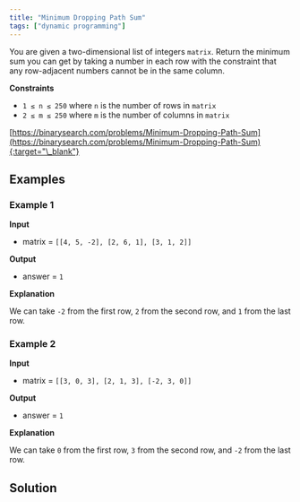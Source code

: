 ```yaml
---
title: "Minimum Dropping Path Sum"
tags: ["dynamic programming"]
---
```


You are given a two-dimensional list of integers `matrix`. Return the minimum sum you can get by taking a number in each row with the constraint that any row-adjacent numbers cannot be in the same column.

**Constraints**

- `1 ≤ n ≤ 250` where `n` is the number of rows in `matrix`
- `2 ≤ m ≤ 250` where `m` is the number of columns in `matrix`

[https://binarysearch.com/problems/Minimum-Dropping-Path-Sum](https://binarysearch.com/problems/Minimum-Dropping-Path-Sum){:target="\_blank"}

## Examples

### Example 1

**Input**

- matrix = `[[4, 5, -2], [2, 6, 1], [3, 1, 2]]`

**Output**

- answer = `1`

**Explanation**

We can take `-2` from the first row, `2` from the second row, and `1` from the last row.

### Example 2

**Input**

- matrix = `[[3, 0, 3], [2, 1, 3], [-2, 3, 0]]`

**Output**

- answer = `1`

**Explanation**

We can take `0` from the first row, `3` from the second row, and `-2` from the last row.

## Solution

<script src="https://gist.github.com/yaeba/16da7be5123724fcf6eccc25581cef5a.js?file=Minimum-Dropping-Path-Sum.cpp"></script>
